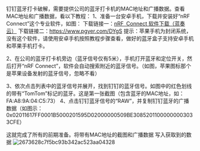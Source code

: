 钉钉蓝牙打卡破解，需要提供公司的蓝牙打卡机的MAC地址和广播数据。查看MAC地址和广播数据，看以下教程：
1、准备一台安卓手机，下载并安装好“nRF Connect”这个专业软件，如图：
下载链接一：[nRF Connect 软件下载（蓝奏云）](https://wwm.lanzouf.com/iywyH04gn61g)
下载链接二：https://www.pgyer.com/DYgS
提示：苹果手机为封闭系统，没有这个软件，请使用安卓手机按照教程步骤查看，做好的蓝牙盒子支持安卓手机和苹果手机打卡。

2、在公司的蓝牙打卡机旁边（蓝牙信号仅有5米），手机打开蓝牙和定位开关，然后打开“nRF Connect”，软件会自动搜索附近的蓝牙信号。（如图，苹果图标那个是苹果设备发射的蓝牙信号，忽略不看）

3、依次点击列表中的蓝牙信号并展开，找到钉钉的蓝牙信号。如图中的红色划线的带有“TomTom”标记的蓝牙。这是第一张截图（包含蓝牙的MAC地址，如：FA:A8:9A:04:C5:73）
4、点击钉钉蓝牙信号的“RAW”，并复制钉钉蓝牙的广播数据（如图示：0x02011617FF0001B5000201595D02000000509BE30852011000000003033CFE）

这就完成了所有的前期准备。将带有MAC地址的截图和广播数据
写入获取到的数据
![2673628c7f5bc93b342ac523aa04328](https://github.com/user-attachments/assets/7f5ff802-f466-47aa-a48f-cc62fe2a6bb5)
